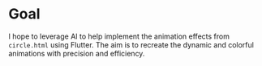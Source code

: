 # Goal

I hope to leverage AI to help implement the animation effects from `circle.html` using Flutter. The aim is to recreate the dynamic and colorful animations with precision and efficiency.

